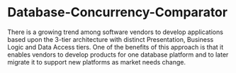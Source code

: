 # Database-Concurrency-Comparator
There is a growing trend among software vendors to develop applications based upon the 3-tier architecture with distinct Presentation, Business Logic and Data Access tiers. One of the benefits of this approach is that it enables vendors to develop products for one database platform and to later migrate it to support new platforms as market needs change.
